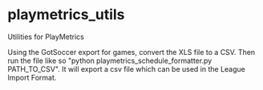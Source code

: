 # playmetrics_utils
Utilities for PlayMetrics


Using the GotSoccer export for games, convert the XLS file to a CSV. Then run the file like so "python playmetrics_schedule_formatter.py PATH_TO_CSV". It will export a csv file which can be used in the League Import Format.
